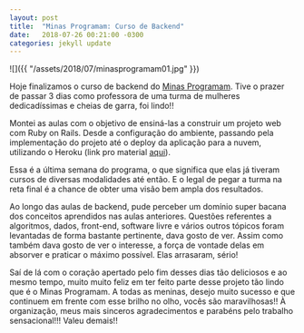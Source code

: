 ```yaml
---
layout: post
title:  "Minas Programam: Curso de Backend"
date:   2018-07-26 00:21:00 -0300
categories: jekyll update
---
```


![]({{ "/assets/2018/07/minasprogramam01.jpg" }})


Hoje finalizamos o curso de backend do [Minas
Programam](http://minasprogramam.com/). Tive o prazer de passar 3 dias como
professora de uma turma de mulheres dedicadíssimas e cheias de garra, foi lindo!!

Montei as aulas com o objetivo de ensiná-las a construir um projeto web com
Ruby on Rails. Desde a configuração do ambiente, passando pela implementação
do projeto até o deploy da aplicação para a nuvem, utilizando o Heroku (link pro
    material [aqui](https://lidi.netlify.com/)).

Essa é a última semana do programa, o que significa que elas já tiveram cursos de
diversas modalidades até então. E o legal de pegar a turma na reta final é a
chance de obter uma visão bem ampla dos resultados.


Ao longo das aulas de backend, pude perceber um domínio super bacana dos
conceitos aprendidos nas aulas anteriores. Questões referentes a algoritmos,
dados, front-end, software livre e vários outros tópicos foram levantadas de
forma bastante pertinente, dava gosto de ver. Assim como também dava gosto de
ver o interesse, a força de vontade delas em absorver e praticar o máximo
possível. Elas arrasaram, sério!

Saí de lá com o coração apertado pelo fim desses dias tão deliciosos e ao mesmo
tempo, muito muito feliz em ter feito parte desse projeto tão lindo que é o
Minas Programam. A todas as meninas, desejo muito sucesso e que
continuem em frente com esse brilho no olho, vocês são maravilhosas!! À
organização, meus mais sinceros agradecimentos e parabéns pelo trabalho
sensacional!!! Valeu demais!!
